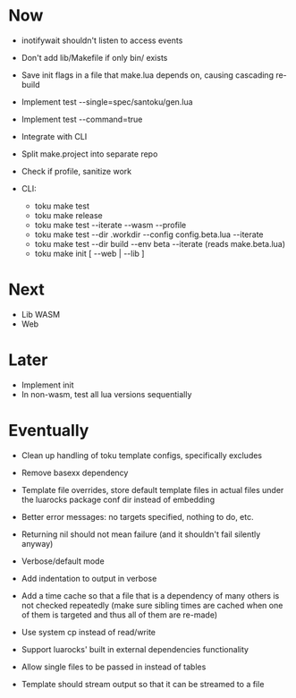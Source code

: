 # Now

- inotifywait shouldn't listen to access events
- Don't add lib/Makefile if only bin/ exists
- Save init flags in a file that make.lua depends on, causing cascading re-build
- Implement test --single=spec/santoku/gen.lua
- Implement test --command=true
- Integrate with CLI

- Split make.project into separate repo

- Check if profile, sanitize work

- CLI:
  - toku make test
  - toku make release
  - toku make test --iterate --wasm --profile
  - toku make test --dir .workdir --config config.beta.lua --iterate
  - toku make test --dir build --env beta --iterate (reads make.beta.lua)
  - toku make init [ --web | --lib ]

# Next

- Lib WASM
- Web

# Later

- Implement init
- In non-wasm, test all lua versions sequentially

# Eventually

- Clean up handling of toku template configs, specifically excludes
- Remove basexx dependency
- Template file overrides, store default template files in actual files under
  the luarocks package conf dir instead of embedding
- Better error messages: no targets specified, nothing to do, etc.
- Returning nil should not mean failure (and it shouldn't fail silently anyway)
- Verbose/default mode
- Add indentation to output in verbose

- Add a time cache so that a file that is a dependency of many others is not
  checked repeatedly (make sure sibling times are cached when one of them is
  targeted and thus all of them are re-made)
- Use system cp instead of read/write

- Support luarocks' built in external dependencies functionality

- Allow single files to be passed in instead of tables

- Template should stream output so that it can be streamed to a file
